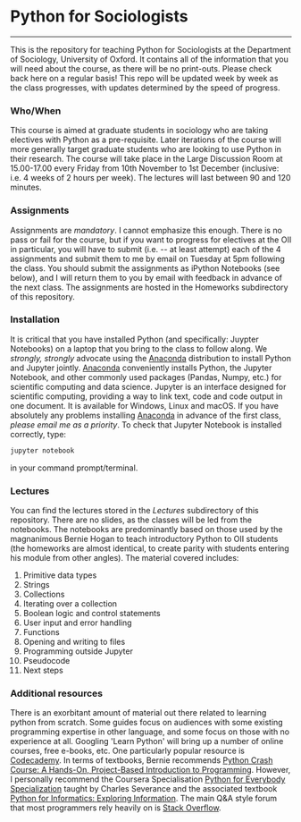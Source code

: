 # Python for Sociologists
---

This is the repository for teaching Python for Sociologists at the Department of Sociology, University of Oxford. It contains all of the information that you will need about the course, as there will be no print-outs. Please check back here on a regular basis! This repo will be updated week by week as the class progresses, with updates determined by the speed of progress.

### Who/When

This course is aimed at graduate students in sociology who are taking electives with Python as a pre-requisite. Later iterations of the course will more generally target graduate students who are looking to use Python in their research. The course will take place in the Large Discussion Room at 15.00-17.00 every Friday from 10th November to 1st December (inclusive: i.e. 4 weeks of 2 hours per week). The lectures will last between 90 and 120 minutes.

### Assignments

Assignments are *mandatory*. I cannot emphasize this enough. There is no pass or fail for the course, but if you want to progress for electives at the OII in particular, you will have to submit (i.e. -- at least attempt) each of the 4 assignments and submit them to me by email on Tuesday at 5pm following the class. You should submit the assignments as iPython Notebooks (see below), and I will return them to you by email with feedback in advance of the next class. The assignments are hosted in the Homeworks subdirectory of this repository.

### Installation

It is critical that you have installed Python (and specifically: Juypter Notebooks) on a laptop that you bring to the class to follow along. We *strongly, strongly* advocate using the [Anaconda](https://www.anaconda.com/download/) distribution to install Python and Jupyter jointly. [Anaconda](https://www.anaconda.com/download/) conveniently installs Python, the Jupyter Notebook, and other commonly used packages (Pandas, Numpy, etc.) for scientific computing and data science. Jupyter is an interface designed for scientific computing, providing a way to link text, code and code output in one document. It is available for Windows, Linux and macOS. If you have absolutely any problems installing [Anaconda](https://www.anaconda.com/download/) in advance of the first class, *please email me as a priority*. To check that Jupyter Notebook is installed correctly, type:
```bash
jupyter notebook
```
in your command prompt/terminal.

### Lectures

You can find the lectures stored in the *Lectures* subdirectory of this repository. There are no slides, as the classes will be led from the notebooks. The notebooks are predominantly based on those used by the magnanimous Bernie Hogan to teach introductory Python to OII students (the homeworks are almost identical, to create parity with students entering his module from other angles). The material covered includes:

1. Primitive data types
2. Strings
3. Collections
4. Iterating over a collection
5. Boolean logic and control statements
6. User input and error handling
7. Functions
8. Opening and writing to files
9. Programming outside Jupyter
10. Pseudocode
11. Next steps

### Additional resources

There is an exorbitant amount of material out there related to learning python from scratch. Some guides focus on audiences with some existing programming expertise in other language, and some focus on those with no experience at all. Googling 'Learn Python' will bring up a number of online courses, free e-books, etc. One particularly popular resource is  [Codecademy](https://www.codecademy.com/learn/learn-python). In terms of textbooks, Bernie recommends [Python Crash Course: A Hands-On, Project-Based Introduction to Programming](https://www.amazon.co.uk/Python-Crash-Course-Hands-Project-Based/dp/1593276036). However, I personally recommend the Coursera Specialisation [Python for Everybody Specialization](https://www.coursera.org/learn/python) taught by Charles Severance and the associated textbook [Python for Informatics: Exploring Information](https://www.amazon.co.uk/Python-Informatics-Dr-Charles-Severance/dp/1492339245). The main Q&A style forum that most programmers rely heavily on is [Stack Overflow](https://stackoverflow.com/questions/tagged/python-3.x).
